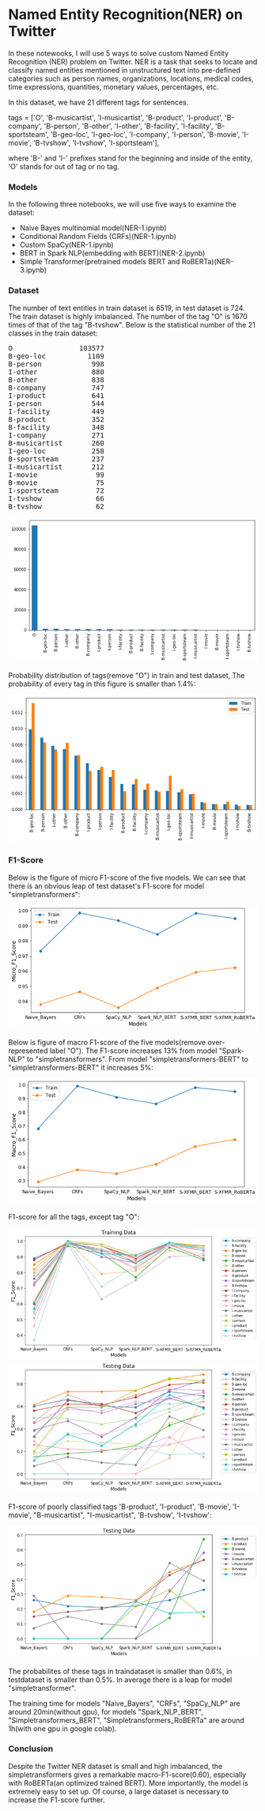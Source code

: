 # Named Entity Recognition(NER) on Twitter 

In these notewooks, I will use 5 ways to solve custom Named Entity Recognition (NER) problem on Twitter. NER is a task that seeks to locate and classify named entities mentioned in unstructured text into pre-defined categories such as person names, organizations, locations, medical codes, time expressions, quantities, monetary values, percentages, etc.

In this dataset, we have 21 different tags for sentences.

tags = ['O', 'B-musicartist', 'I-musicartist', 'B-product', 'I-product', 'B-company', 'B-person', 'B-other', 'I-other', 'B-facility',
    'I-facility', 'B-sportsteam', 'B-geo-loc', 'I-geo-loc', 'I-company', 'I-person', 'B-movie', 'I-movie', 'B-tvshow', 'I-tvshow',
    'I-sportsteam'],

where 'B-' and 'I-' prefixes stand for the beginning and inside of the entity, 'O' stands for out of tag or no tag.


### Models

In the following three notebooks, we will use five ways to examine the dataset:

- Naive Bayes multinomial model(NER-1.ipynb)
- Conditional Random Fields (CRFs)(NER-1.ipynb)
- Custom SpaCy(NER-1.ipynb)
- BERT in Spark NLP(embedding with BERT)(NER-2.ipynb)
- Simple Transformer(pretrained models BERT and RoBERTa)(NER-3.ipynb) 

### Dataset

The number of text entities in train dataset is 6519, in test dataset is 724. The train dataset is highly imbalanced. The number of the tag "O" is 1670 times of that of the tag "B-tvshow". Below is the statistical number of the 21 classes in the train dataset:

<pre>
O                103577
B-geo-loc          1109
B-person            998
I-other             880
B-other             838
B-company           747
I-product           641
I-person            544
I-facility          449
B-product           352
B-facility          348
I-company           271
B-musicartist       260
I-geo-loc           258
B-sportsteam        237
I-musicartist       212
I-movie              99
B-movie              75
I-sportsteam         72
I-tvshow             66
B-tvshow             62
</pre>

<img src="images/counts.png">

Probability distribution of tags(remove "O") in train and test dataset, The probability of every tag in this figure is smaller than 1.4%:

<img src="images/distribution.png">

### F1-Score

Below is the figure of micro F1-score of the five models. We can see that there is an obvious leap of test dataset's F1-score for model "simpletransformers":

<img src="images/micro_f1_score.png">

Below is figure of macro F1-score of the five models(remove over-represented label "O"). The F1-score increases 13% from model "Spark-NLP" to "simpletransformers". From model "simpletransformers-BERT" to "simpletransformers-BERT" it increases 5%:

<img src="images/macro_f1_score.png">

F1-score for all the tags, except tag "O":

<img src="images/classes_f1_score_train.png">
<img src="images/classes_f1_score_test.png">

F1-score of poorly classified tags 'B-product', 'I-product', 'B-movie', 'I-movie', "B-musicartist", "I-musicartist", 'B-tvshow', 'I-tvshow':

<img src="images/poor_classes_f1_score_test.png">

The probabilites of these tags in traindataset is smaller than 0.6%, in testdataset is smaller than 0.5%. In average there is a leap for model "simpletransformer".

The training time for models "Naive_Bayers", "CRFs", "SpaCy_NLP" are around 20min(without gpu), for models "Spark_NLP_BERT", "Simpletransformers_BERT", "Simpletransformers_RoBERTa" are around 1h(with one gpu in google colab).

### Conclusion

Despite the Twitter NER dataset is small and high imbalanced, the simpletransformers gives a remarkable macro-F1-score(0.60), especially with RoBERTa(an optimized trained BERT). More importantly, the model is extremely easy to set up. Of course, a large dataset is necessary to increase the F1-score further. 



